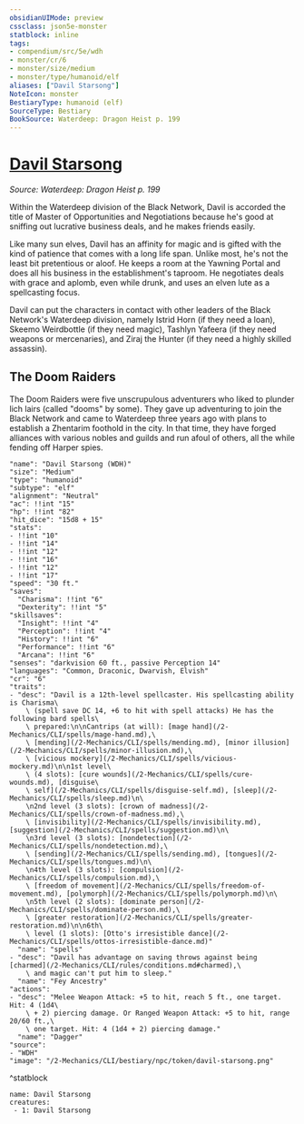 ```yaml
---
obsidianUIMode: preview
cssclass: json5e-monster
statblock: inline
tags:
- compendium/src/5e/wdh
- monster/cr/6
- monster/size/medium
- monster/type/humanoid/elf
aliases: ["Davil Starsong"]
NoteIcon: monster
BestiaryType: humanoid (elf)
SourceType: Bestiary
BookSource: Waterdeep: Dragon Heist p. 199
---
```

# [Davil Starsong](2-Mechanics/CLI/bestiary/npc/davil-starsong-wdh.md)
*Source: Waterdeep: Dragon Heist p. 199*  

Within the Waterdeep division of the Black Network, Davil is accorded the title of Master of Opportunities and Negotiations because he's good at sniffing out lucrative business deals, and he makes friends easily.

Like many sun elves, Davil has an affinity for magic and is gifted with the kind of patience that comes with a long life span. Unlike most, he's not the least bit pretentious or aloof. He keeps a room at the Yawning Portal and does all his business in the establishment's taproom. He negotiates deals with grace and aplomb, even while drunk, and uses an elven lute as a spellcasting focus.

Davil can put the characters in contact with other leaders of the Black Network's Waterdeep division, namely Istrid Horn (if they need a loan), Skeemo Weirdbottle (if they need magic), Tashlyn Yafeera (if they need weapons or mercenaries), and Ziraj the Hunter (if they need a highly skilled assassin).

## The Doom Raiders

The Doom Raiders were five unscrupulous adventurers who liked to plunder lich lairs (called "dooms" by some). They gave up adventuring to join the Black Network and came to Waterdeep three years ago with plans to establish a Zhentarim foothold in the city. In that time, they have forged alliances with various nobles and guilds and run afoul of others, all the while fending off Harper spies.

```statblock
"name": "Davil Starsong (WDH)"
"size": "Medium"
"type": "humanoid"
"subtype": "elf"
"alignment": "Neutral"
"ac": !!int "15"
"hp": !!int "82"
"hit_dice": "15d8 + 15"
"stats":
- !!int "10"
- !!int "14"
- !!int "12"
- !!int "16"
- !!int "12"
- !!int "17"
"speed": "30 ft."
"saves":
  "Charisma": !!int "6"
  "Dexterity": !!int "5"
"skillsaves":
  "Insight": !!int "4"
  "Perception": !!int "4"
  "History": !!int "6"
  "Performance": !!int "6"
  "Arcana": !!int "6"
"senses": "darkvision 60 ft., passive Perception 14"
"languages": "Common, Draconic, Dwarvish, Elvish"
"cr": "6"
"traits":
- "desc": "Davil is a 12th-level spellcaster. His spellcasting ability is Charisma\
    \ (spell save DC 14, +6 to hit with spell attacks) He has the following bard spells\
    \ prepared:\n\nCantrips (at will): [mage hand](/2-Mechanics/CLI/spells/mage-hand.md),\
    \ [mending](/2-Mechanics/CLI/spells/mending.md), [minor illusion](/2-Mechanics/CLI/spells/minor-illusion.md),\
    \ [vicious mockery](/2-Mechanics/CLI/spells/vicious-mockery.md)\n\n1st level\
    \ (4 slots): [cure wounds](/2-Mechanics/CLI/spells/cure-wounds.md), [disguise\
    \ self](/2-Mechanics/CLI/spells/disguise-self.md), [sleep](/2-Mechanics/CLI/spells/sleep.md)\n\
    \n2nd level (3 slots): [crown of madness](/2-Mechanics/CLI/spells/crown-of-madness.md),\
    \ [invisibility](/2-Mechanics/CLI/spells/invisibility.md), [suggestion](/2-Mechanics/CLI/spells/suggestion.md)\n\
    \n3rd level (3 slots): [nondetection](/2-Mechanics/CLI/spells/nondetection.md),\
    \ [sending](/2-Mechanics/CLI/spells/sending.md), [tongues](/2-Mechanics/CLI/spells/tongues.md)\n\
    \n4th level (3 slots): [compulsion](/2-Mechanics/CLI/spells/compulsion.md),\
    \ [freedom of movement](/2-Mechanics/CLI/spells/freedom-of-movement.md), [polymorph](/2-Mechanics/CLI/spells/polymorph.md)\n\
    \n5th level (2 slots): [dominate person](/2-Mechanics/CLI/spells/dominate-person.md),\
    \ [greater restoration](/2-Mechanics/CLI/spells/greater-restoration.md)\n\n6th\
    \ level (1 slots): [Otto's irresistible dance](/2-Mechanics/CLI/spells/ottos-irresistible-dance.md)"
  "name": "spells"
- "desc": "Davil has advantage on saving throws against being [charmed](/2-Mechanics/CLI/rules/conditions.md#charmed),\
    \ and magic can't put him to sleep."
  "name": "Fey Ancestry"
"actions":
- "desc": "Melee Weapon Attack: +5 to hit, reach 5 ft., one target. Hit: 4 (1d4\
    \ + 2) piercing damage. Or Ranged Weapon Attack: +5 to hit, range 20/60 ft.,\
    \ one target. Hit: 4 (1d4 + 2) piercing damage."
  "name": "Dagger"
"source":
- "WDH"
"image": "/2-Mechanics/CLI/bestiary/npc/token/davil-starsong.png"
```
^statblock

```encounter-table
name: Davil Starsong
creatures:
 - 1: Davil Starsong
```